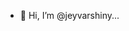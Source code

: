 - 👋 Hi, I’m @jeyvarshiny...
  

<!---
jeyvarshiny/jeyvarshiny is a ✨ special ✨ repository because its `README.md` (this file) appears on your GitHub profile.
You can click the Preview link to take a look at your changes.
--->
